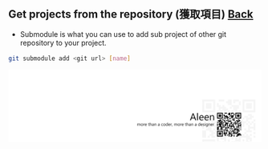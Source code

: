 ## Get projects from the repository (獲取項目)	[Back](./../git.md)

- Submodule is what you can use to add sub project of other git repository to your project.

```bash
git submodule add <git url> [name]
```

<a href="http://aleen42.github.io/" target="_blank" ><img src="./../../pic/tail.gif"></a>
